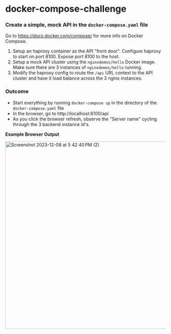 # docker-compose-challenge

### Create a simple, mock API in the `docker-compose.yaml` file

Go to https://docs.docker.com/compose/ for more info on Docker Compose.

1. Setup an haproxy container as the API "front door". Configure haproxy to start on port 8100. Expose port 8100 to the host.
2. Setup a mock API cluster using the `nginxdemos/hello` Docker image. Make sure there are 3 instances of `nginxdemos/hello` running.
3. Modify the haproxy config to route the `/api` URL context to the API cluster and have it load balance across the 3 nginx instances.

### Outcome

- Start everything by running `docker-compose up` in the directory of the `docker-compose.yaml` file
- In the browser, go to http://localhost:8100/api
- As you click the browser refresh, observe the "Server name" cycling through the 3 backend instance id's.

**Example Browser Output**

<img width="588" alt="Screenshot 2023-12-08 at 5 42 40 PM (2)" src="https://github.com/flex-rental-solutions/docker-compose-challenge/assets/192500/f7e9ff37-f56e-4620-96d3-dab9ca331ffa">

